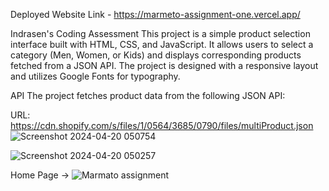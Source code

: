Deployed Website Link - https://marmeto-assignment-one.vercel.app/

Indrasen's Coding Assessment
This project is a simple product selection interface built with HTML, CSS, and JavaScript. It allows users to select a category (Men, Women, or Kids) and displays corresponding products fetched from a JSON API. The project is designed with a responsive layout and utilizes Google Fonts for typography.



API
The project fetches product data from the following JSON API:

URL: https://cdn.shopify.com/s/files/1/0564/3685/0790/files/multiProduct.json
![Screenshot 2024-04-20 050754](https://github.com/Indrasen23/Marmeto_Assignment/assets/126501057/fa76563e-95cc-40c0-bb39-ea634b5b8224)

![Screenshot 2024-04-20 050257](https://github.com/Indrasen23/Marmeto_Assignment/assets/126501057/7d939ee9-b336-42d1-ae7c-c36ae38dff42)

Home Page -> ![Marmato assignment](https://github.com/Indrasen23/Marmeto_Assignment/assets/126501057/85b1c715-ef80-44bd-ba98-7cb27171d3d8)
